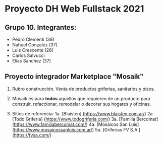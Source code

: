 # Proyecto DH Web Fullstack 2021
## Grupo 10. Integrantes:

* Pedro Clementi (38)
* Nahuel Gonzalez (37)
* Luis Crescente (26)
* Carlos Salvucci
* Elias Sanchez (37)

## Proyecto integrador Marketplace "Mosaik"

1. Rubro construcción. Venta de productos griferias, sanitarios y pisos. 

2. Mosaik es para **todos** aquellos que requieren de un producto para construir, refaccionar, remodelar o decorar sus hogares y oficinas.

3. Sitios de referencia:
	1a. [Blaisten] (https://www.blaisten.com.ar/)
	2a. [Todo Griferia] (https://www.todogriferia.com/)
	3a. [Familia Bercomat] (https://www.familiabercomat.com/)
	4a. [Mosaicos San Luis] (https://www.mosaicossanluis.com.ar/)
	5a. [Griferias FV S.A.] (https://fvsa.com/)
